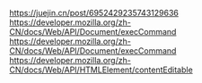 https://juejin.cn/post/6952429235743129636
https://developer.mozilla.org/zh-CN/docs/Web/API/Document/execCommand
https://developer.mozilla.org/zh-CN/docs/Web/API/Document/execCommand
https://developer.mozilla.org/zh-CN/docs/Web/API/HTMLElement/contentEditable